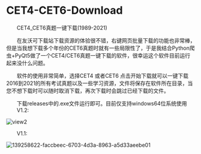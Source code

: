# CET4-CET6-Download
&emsp;&emsp;CET4_CET6真题一键下载(1989-2021)

&emsp;&emsp;在友沃可下载站下载资源的体验很不错，右键网页批量下载的功能也非常棒，但是当我想下载多个年份的CET6真题时就有一些局限性了，于是我结合Python爬虫+PyQt5做了一个CET4/CET6真题一键下载的软件，很幸运这个软件目前运行起来没什么问题。

&emsp;&emsp;软件的使用非常简单，选择CET4 或者CET6 点击开始下载就可以一键下载2016到2021的所有考试真题以及一些学习资源，文件将保存在软件所在目录，当您不想下载时可以随时取消下载，再次下载时会跳过已经下载的文件。

&emsp;&emsp;下载releases中的.exe文件运行即可。目前仅支持windows64位系统使用
&emsp;&emsp;V1.2:

![view2](https://user-images.githubusercontent.com/93324578/139518866-4a180dec-94ef-4f49-abac-9927a9f19257.png)


&emsp;&emsp;V1.1:

![139258622-faccbeec-6703-4d3a-8963-a5d33aeebe01](https://user-images.githubusercontent.com/93324578/139518832-1a615b62-04aa-4e3e-9aac-fb955c646b09.png)



